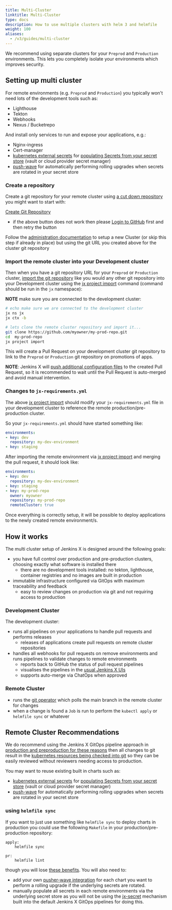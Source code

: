 ```yaml
---
title: Multi-Cluster
linktitle: Multi-Cluster
type: docs
description: How to use multiple clusters with helm 3 and helmfile
weight: 100
aliases:
  - /v3/guides/multi-cluster
---
```



We recommend using separate clusters for your `Preprod` and `Production` environments. This lets you completely isolate your environments which improves security.

## Setting up multi cluster

For remote environments (e.g. `Preprod` and `Production`) you typically won't need lots of the development tools such as:
  * Lighthouse
  * Tekton
  * Webhooks
  * Nexus / Bucketrepo

And install only services to run and expose your applications, e.g.:

  * Nginx-ingress
  * Cert-manager
  * [kubernetes external secrets](https://github.com/external-secrets/kubernetes-external-secrets) for [populating Secrets from your secret store](/v3/admin/setup/secrets/) (vault or cloud provider secret manager)
  * [push-wave](https://github.com/jenkins-x-charts/pusher-wave#wave) for automatically performing rolling upgrades when secrets are rotated in your secret store
         
 
### Create a repository

Create a git repository for your remote cluster using [a cut down repository](https://github.com/jx3-gitops-repositories/jx3-kubernetes-production/generate) you might want to start with:

 <a href="https://github.com/jx3-gitops-repositories/jx3-kubernetes-production/generate" target="github" class="btn bg-primary text-light">Create Git Repository</a> 
 
  * if the above button does not work then please [Login to GitHub](https://github.com/login) first and then retry the button

Follow the [administration documentation](/v3/admin/platform/) to setup a new Cluster (or skip this step if already in place) but using the git URL you created above for the cluster git repository  

### Import the remote cluster into your Development cluster

Then when you have a git repository URL for your `Preprod` or `Production` cluster, [import the git repository](/v3/develop/create-project/#import-an-existing-project) like you would any other git repository into your Development cluster using the [jx project import](/v3/develop/reference/jx/project/import) command (command should be run in the `jx` namespace):

**NOTE** make sure you are connected to the development cluster:

```bash
# echo make sure we are connected to the development cluster
jx ns jx
jx ctx -b

# lets clone the remote cluster repository and import it...
git clone https://github.com/myowner/my-prod-repo.git
cd  my-prod-repo
jx project import
```
    
This will create a Pull Request on your development cluster git repository to link to the `Preprod` or `Production` git repository on promotions of apps.
 
**NOTE**: Jenkins X will [push additional configuration files](/v3/about/how-it-works/#importing--creating-quickstarts) to the created Pull Request, so it is recommended to wait until the Pull Request is auto-merged and avoid manual intervention.

### Changes to `jx-requirements.yml`

The above [jx project import](/v3/develop/reference/jx/project/import) should modify your `jx-requirements.yml` file in your development cluster to reference the remote production/pre-production cluster.

So your `jx-requirements.yml` should have started something like:

```yaml 
environments:
- key: dev
  repository: my-dev-environment
- key: staging                                                   
```                                                              

After importing the remote environment via [jx project import](/v3/develop/reference/jx/project/import) and merging the pull request, it should look like: 

```yaml 
environments:
- key: dev
  repository: my-dev-environment
- key: staging
- key: my-prod-repo
  owner: myowner
  repository: my-prod-repo
  remoteCluster: true
``` 


Once everything is correctly setup, it will be possible to deploy applications to the newly created remote environment/s. 




## How it works

The multi cluster setup of Jenkins X is designed around the following goals:

* you have full control over production and pre-production clusters, choosing exactly what software is installed there
  * there are no development tools installed: no tekton, lighthouse, container registries and no images are built in production
* immutable infrastructure configured via GitOps with maximum traceability and feedback
  * easy to review changes on production via git and not requiring access to production
  
  
### Development Cluster

The development cluster:

* runs all pipelines on your applications to handle pull requests and performs releases
  * releases of applications create pull requests on remote cluster repositories
* handles all webhooks for pull requests on remove environments and runs pipelines to validate changes to remote environments
  * reports back to GitHub the status of pull request pipelines 
  * visualises the pipelines in the [usual Jenkins X UIs](/v3/develop/ui/)
  * supports auto-merge via ChatOps when approved

### Remote Cluster

* runs the [git operator](/v3/admin/setup/operator/) which polls the main branch in the remote cluster for changes
* when a change is found a `Job` is run to perform the `kubectl apply` or `helmfile sync` or whatever 


## Remote Cluster Recommendations

We do recommend using the Jenkins X GitOps pipeline approach in [production and preproduction for these reasons](/v3/develop/faq/general/#why-does-jenkins-x-use-helmfile-template) then all changes to git result in the [kubernetes resources being checked into git](/v3/about/how-it-works/#boot-job) so they can be easily reviewed without reviewers needing access to production.

You may want to reuse existing built in charts such as:

* [kubernetes external secrets](https://github.com/external-secrets/kubernetes-external-secrets) for [populating Secrets from your secret store](/v3/admin/setup/secrets/) (vault or cloud provider secret manager)
* [push-wave](https://github.com/jenkins-x-charts/pusher-wave#wave) for automatically performing rolling upgrades when secrets are rotated in your secret store


### using `helmfile sync`

If you want to just use something like `helmfile sync` to deploy charts in production you could use the following `Makefile` in your production/pre-production repository:

```make 
apply:
    helmfile sync
    
pr:
    helmfile lint
```

though you will lose [these benefits](/v3/develop/faq/general/#why-does-jenkins-x-use-helmfile-template). You will also need to:

* add your own [pusher-wave integration](https://github.com/jenkins-x-charts/pusher-wave#quick-start) for each chart you want to perform a rolling upgrade if the underlying secrets are rotated.
* manually populate all secrets in each remote environments via the underlying secret store as you will not be using the [jx-secret](https://github.com/jenkins-x/jx-secret) mechanism built into the default Jenkins X GitOps pipelines for doing this. 
